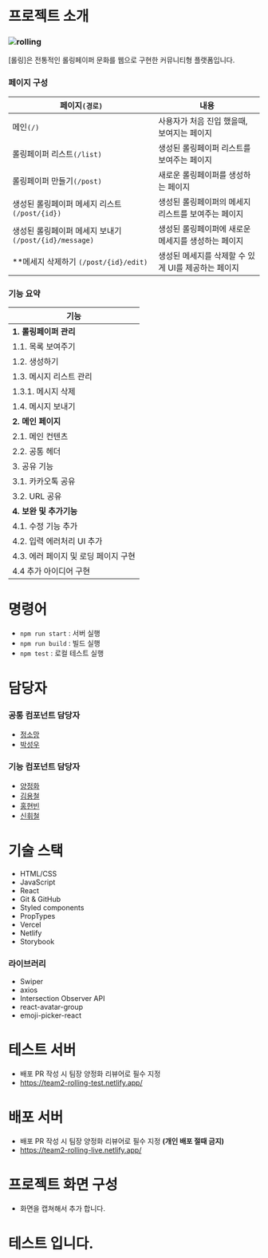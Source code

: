 # 프로젝트 소개

### ![rolling](https://www.hwiiron.com/rolling-logo.png)

[롤링]은 전통적인 롤링페이퍼 문화를 웹으로 구현한 커뮤니티형 플랫폼입니다.

### 페이지 구성

| 페이지`(경로)`                                        | 내용                                                |
| ----------------------------------------------------- | --------------------------------------------------- |
| 메인`(/)`                                             | 사용자가 처음 진입 했을때, 보여지는 페이지          |
| 롤링페이퍼 리스트`(/list)`                            | 생성된 롤링페이퍼 리스트를 보여주는 페이지          |
| 롤링페이퍼 만들기`(/post)`                            | 새로운 롤링페이퍼를 생성하는 페이지                 |
| 생성된 롤링페이퍼 메세지 리스트`(/post/{id})`         | 생성된 롤링페이퍼의 메세지 리스트를 보여주는 페이지 |
| 생성된 롤링페이퍼 메세지 보내기`(/post/{id}/message)` | 생성된 롤링페이퍼에 새로운 메세지를 생성하는 페이지 |
| \*\*메세지 삭제하기 `(/post/{id}/edit)`               | 생성된 메세지를 삭제할 수 있게 UI를 제공하는 페이지 |

### 기능 요약

| 기능                                 |
| ------------------------------------ |
| **1. 롤링페이퍼 관리**               |
| 1.1. 목록 보여주기                   |
| 1.2. 생성하기                        |
| 1.3. 메시지 리스트 관리              |
| 1.3.1. 메시지 삭제                   |
| 1.4. 메시지 보내기                   |
| **2. 메인 페이지**                   |
| 2.1. 메인 컨텐츠                     |
| 2.2. 공통 헤더                       |
| 3. 공유 기능                         |
| 3.1. 카카오톡 공유                   |
| 3.2. URL 공유                        |
| **4. 보완 및 추가기능**              |
| 4.1. 수정 기능 추가                  |
| 4.2. 입력 에러처리 UI 추가           |
| 4.3. 에러 페이지 및 로딩 페이지 구현 |
| 4.4 추가 아이디어 구현               |

# 명령어

- `npm run start` : 서버 실행
- `npm run build` : 빌드 실행
- `npm test` : 로컬 테스트 실행

# 담당자

### 공통 컴포넌트 담당자

- [정소망](https://github.com/mangmang1004)
- [박성우](https://github.com/swp91)

### 기능 컴포넌트 담당자

- [양정화](https://github.com/junghwa1996)
- [김용철](https://github.com/yongcheol-1)
- [홍현빈](https://github.com/Hogn-hyeonbin)
- [신휘철](https://github.com/hwiiron)

# 기술 스택

- HTML/CSS
- JavaScript
- React
- Git & GitHub
- Styled components
- PropTypes
- Vercel
- Netlify
- Storybook

### 라이브러리

- Swiper
- axios
- Intersection Observer API
- react-avatar-group
- emoji-picker-react

# 테스트 서버

- 배포 PR 작성 시 팀장 양정화 리뷰어로 필수 지정
- https://team2-rolling-test.netlify.app/

# 배포 서버

- 배포 PR 작성 시 팀장 양정화 리뷰어로 필수 지정 **(개인 배포 절때 금지)**
- https://team2-rolling-live.netlify.app/

# 프로젝트 화면 구성
- 화면을 캡쳐해서 추가 합니다.


# 테스트 입니다. 